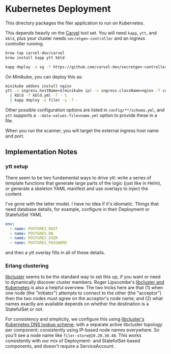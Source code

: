 # Kubernetes Deployment

This directory packages the filer application to run on Kubernetes.

This depends heavily on the [Carvel](https://carvel.dev) tool set.  You will need `kapp`, `ytt`, and `kbld`, plus your cluster needs `secretgen-controller` and an ingress controller running.

```sh
brew tap carvel-dev/carvel
brew install kapp ytt kbld

kapp deploy -a sg -f https://github.com/carvel-dev/secretgen-controller/releases/latest/download/release.yml
```

On Minikube, you can deploy this as:

```sh
minikube addons install nginx
ytt -v ingress.hostName=$(minikube ip) -v ingress.className=nginx -f config \
  | kbld -f kbld.yml -f - \
  | kapp deploy -a filer -y -f -
```

Other possible configuration options are listed in `config/**/schema.yml`, and `ytt` supports a `--data-values-file=name.yml` option to provide these in a file.

When you run the scanner, you will target the external ingress host name and port.

## Implementation Notes

### ytt setup

There seem to be two fundamental ways to drive ytt: write a series of template functions that generate large parts of the logic (just like in Helm), or generate a skeleton YAML manifest and use overlays to inject the content.

I've gone with the latter model.  I have no idea if it's idiomatic.  Things that need database details, for example, configure in their Deployment or StatefulSet YAML

```yaml
env:
  - name: POSTGRES_HOST
  - name: POSTGRES_DB
  - name: POSTGRES_USER
  - name: POSTGRES_PASSWORD
```

and then a ytt overlay fills in all of these details.

### Erlang clustering

[libcluster](https://hexdocs.pm/libcluster) seems to be the standard way to set this up, if you want or need to dynamically discover cluster members.  Roger Lipscombe's [libcluster and Kubernetes](https://blog.differentpla.net/blog/2022/01/08/libcluster-kubernetes/) is also a helpful overview.  The two tricks here are that (1) when one node (the "initiator") attempts to connect to the other (the "acceptor") then the two nodes must agree on the acceptor's node name; and (2) what names exactly are available depends on whether the destination is a StatefulSet or not.

For consistency and simplicity, we configure this using [libcluster's Kubernetes DNS lookup scheme](https://hexdocs.pm/libcluster/Cluster.Strategy.Kubernetes.DNS.html); with a separate active libcluster topology per component; consistently using IP-based node names everywhere.  So you'll see a node name like `filer-store@10.20.30.40`.  This works consistently with our mix of Deployment- and StatefulSet-based components, and doesn't require a ServiceAccount.
